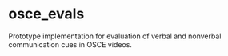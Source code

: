 # osce_evals

Prototype implementation for evaluation of verbal and nonverbal communication cues in OSCE videos.

